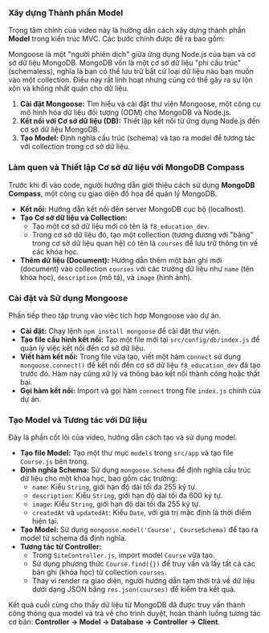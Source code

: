 ### **Xây dựng Thành phần Model**

Trọng tâm chính của video này là hướng dẫn cách xây dựng thành phần **Model** trong kiến trúc MVC. Các bước chính được đề ra bao gồm:

Mongoose là một "người phiên dịch" giữa ứng dụng Node.js của bạn và cơ sở dữ liệu MongoDB.
MongoDB vốn là một cơ sở dữ liệu "phi cấu trúc" (schemaless), nghĩa là bạn có thể lưu trữ bất cứ loại dữ liệu nào bạn muốn vào một collection. Điều này rất linh hoạt nhưng cũng có thể gây ra sự lộn xộn và không nhất quán cho dữ liệu.

1.  **Cài đặt Mongoose:** Tìm hiểu và cài đặt thư viện Mongoose, một công cụ mô hình hóa dữ liệu đối tượng (ODM) cho MongoDB và Node.js.
2.  **Kết nối với Cơ sở dữ liệu (DB):** Thiết lập kết nối từ ứng dụng Node.js đến cơ sở dữ liệu MongoDB.
3.  **Tạo Model:** Định nghĩa cấu trúc (schema) và tạo ra model để tương tác với collection trong cơ sở dữ liệu.

### **Làm quen và Thiết lập Cơ sở dữ liệu với MongoDB Compass**

Trước khi đi vào code, người hướng dẫn giới thiệu cách sử dụng **MongoDB Compass**, một công cụ giao diện đồ họa để quản lý MongoDB.

*   **Kết nối:** Hướng dẫn kết nối đến server MongoDB cục bộ (localhost).
*   **Tạo Cơ sở dữ liệu và Collection:**
    *   Tạo một cơ sở dữ liệu mới có tên là `f8_education_dev`.
    *   Trong cơ sở dữ liệu đó, tạo một collection (tương đương với "bảng" trong cơ sở dữ liệu quan hệ) có tên là `courses` để lưu trữ thông tin về các khóa học.
*   **Thêm dữ liệu (Document):** Hướng dẫn thêm một bản ghi mới (document) vào collection `courses` với các trường dữ liệu như `name` (tên khóa học), `description` (mô tả), và `image` (hình ảnh).

### **Cài đặt và Sử dụng Mongoose**

Phần tiếp theo tập trung vào việc tích hợp Mongoose vào dự án.

*   **Cài đặt:** Chạy lệnh `npm install mongoose` để cài đặt thư viện.
*   **Tạo file cấu hình kết nối:** Tạo một file mới tại `src/config/db/index.js` để quản lý việc kết nối đến cơ sở dữ liệu.
*   **Viết hàm kết nối:** Trong file vừa tạo, viết một hàm `connect` sử dụng `mongoose.connect()` để kết nối đến cơ sở dữ liệu `f8_education_dev` đã tạo trước đó. Hàm này cũng xử lý và thông báo kết nối thành công hoặc thất bại.
*   **Gọi hàm kết nối:** Import và gọi hàm `connect` trong file `index.js` chính của dự án.

### **Tạo Model và Tương tác với Dữ liệu**

Đây là phần cốt lõi của video, hướng dẫn cách tạo và sử dụng model.

*   **Tạo file Model:** Tạo một thư mục `models` trong `src/app` và tạo file `Course.js` bên trong.
*   **Định nghĩa Schema:** Sử dụng `mongoose.Schema` để định nghĩa cấu trúc dữ liệu cho một khóa học, bao gồm các trường:
    *   `name`: Kiểu `String`, giới hạn độ dài tối đa 255 ký tự.
    *   `description`: Kiểu `String`, giới hạn độ dài tối đa 600 ký tự.
    *   `image`: Kiểu `String`, giới hạn độ dài tối đa 255 ký tự.
    *   `createdAt` và `updatedAt`: Kiểu `Date`, với giá trị mặc định là thời điểm hiện tại.
*   **Tạo Model:** Sử dụng `mongoose.model('Course', CourseSchema)` để tạo ra model từ schema đã định nghĩa.
*   **Tương tác từ Controller:**
    *   Trong `SiteController.js`, import model `Course` vừa tạo.
    *   Sử dụng phương thức `Course.find({})` để truy vấn và lấy tất cả các bản ghi (khóa học) từ collection `courses`.
    *   Thay vì render ra giao diện, người hướng dẫn tạm thời trả về dữ liệu dưới dạng JSON bằng `res.json(courses)` để kiểm tra kết quả.

Kết quả cuối cùng cho thấy dữ liệu từ MongoDB đã được truy vấn thành công thông qua model và trả về cho trình duyệt, hoàn thành luồng tương tác cơ bản: **Controller -> Model -> Database -> Controller -> Client**.